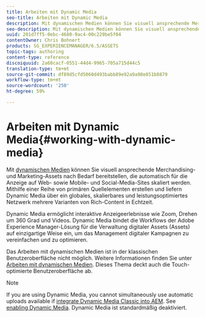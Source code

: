 ```yaml
---
title: Arbeiten mit Dynamic Media
seo-title: Arbeiten mit Dynamic Media
description: Mit dynamischen Medien können Sie visuell ansprechende Merchandising- und Marketing-Assets nach Bedarf bereitstellen, die automatisch für die Anzeige auf Web- sowie Mobile- und Social-Media-Sites skaliert werden. Mithilfe einer Reihe von primären Quellelementen erstellen und liefern Dynamic Media über ein globales, skalierbares und leistungsoptimiertes Netzwerk mehrere Varianten von komplexen Inhalten in Echtzeit
seo-description: Mit dynamischen Medien können Sie visuell ansprechende Merchandising- und Marketing-Assets nach Bedarf bereitstellen, die automatisch für die Anzeige auf Web- sowie Mobile- und Social-Media-Sites skaliert werden. Mithilfe einer Reihe von primären Quellelementen erstellen und liefern Dynamic Media über ein globales, skalierbares und leistungsoptimiertes Netzwerk mehrere Varianten von komplexen Inhalten in Echtzeit
uuid: 201d7ff5-0ebc-4680-9ac4-00c229be5f04
contentOwner: Chris Bohnert
products: SG_EXPERIENCEMANAGER/6.5/ASSETS
topic-tags: authoring
content-type: reference
discoiquuid: 2a60cacf-0551-44d4-9965-705a715d44c5
translation-type: tm+mt
source-git-commit: df89d5cfd5060d493babb89e92a9a98e851b8879
workflow-type: tm+mt
source-wordcount: '250'
ht-degree: 59%

---
```



# Arbeiten mit Dynamic Media{#working-with-dynamic-media}

Mit [dynamischen Medien](https://www.adobe.com/de/solutions/web-experience-management/dynamic-media.html) können Sie visuell ansprechende Merchandising- und Marketing-Assets nach Bedarf bereitstellen, die automatisch für die Anzeige auf Web- sowie Mobile- und Social-Media-Sites skaliert werden. Mithilfe einer Reihe von primären Quellelementen erstellen und liefern Dynamic Media über ein globales, skalierbares und leistungsoptimiertes Netzwerk mehrere Varianten von Rich-Content in Echtzeit.

Dynamic Media ermöglicht interaktive Anzeigeerlebnisse wie Zoom, Drehen um 360 Grad und Videos. Dynamic Media bindet die Workflows der Adobe Experience Manager-Lösung für die Verwaltung digitaler Assets (Assets) auf einzigartige Weise ein, um das Management digitaler Kampagnen zu vereinfachen und zu optimieren.

Das Arbeiten mit dynamischen Medien ist in der klassischen Benutzeroberfläche nicht möglich. Weitere Informationen finden Sie unter [Arbeiten mit dynamischen Medien](/help/assets/dynamic-media.md). Dieses Thema deckt auch die Touch-optimierte Benutzeroberfläche ab.

>[!NOTE]
>
>If you are using Dynamic Media, you cannot simultaneously use automatic uploads available if [integrate Dynamic Media Classic into AEM](/help/sites-administering/scene7.md). See [enabling Dynamic Media](/help/assets/config-dynamic.md#enabling-dynamic-media). Dynamic Media ist standardmäßig deaktiviert.

